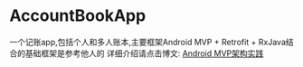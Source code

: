 # AccountBookApp
一个记账app,包括个人和多人账本,主要框架Android MVP + Retrofit + RxJava结合的基础框架是参考他人的
详细介绍请点击博文: [Android MVP架构实践](http://sherlockshi.github.io/2016/11/12/15_Android/1535_%E6%9E%B6%E6%9E%84/Android%20MVP%E6%9E%B6%E6%9E%84%E5%AE%9E%E8%B7%B5/)

